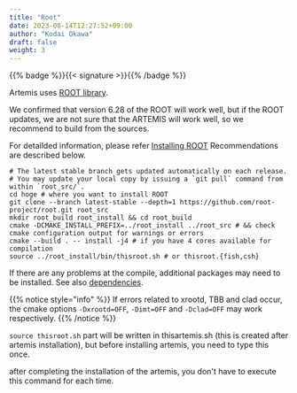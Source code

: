 ```yaml
---
title: "Root"
date: 2023-08-14T12:27:52+09:00
author: "Kodai Okawa"
draft: false
weight: 3
---
```


{{% badge %}}{{< signature >}}{{% /badge %}}

Artemis uses [ROOT library](https://root.cern/).

We confirmed that version 6.28 of the ROOT will work well, but if the ROOT updates, we are not sure that the ARTEMIS will work well, 
so we recommend to build from the sources.

For detailded information, please refer [Installing ROOT](https://root.cern/install/)
Recommendations are described below.

```shell
# The latest stable branch gets updated automatically on each release.
# You may update your local copy by issuing a `git pull` command from within `root_src/`.
cd hoge # where you want to install ROOT
git clone --branch latest-stable --depth=1 https://github.com/root-project/root.git root_src
mkdir root_build root_install && cd root_build
cmake -DCMAKE_INSTALL_PREFIX=../root_install ../root_src # && check cmake configuration output for warnings or errors
cmake --build . -- install -j4 # if you have 4 cores available for compilation
source ../root_install/bin/thisroot.sh # or thisroot.{fish,csh}
```

If there are any problems at the compile, additional packages may need to be installed.
See also [dependencies](https://root.cern/install/dependencies/).

{{% notice style="info" %}}
If errors related to xrootd, TBB and clad occur, the cmake options `-Dxrootd=OFF`, `-Dimt=OFF` and `-Dclad=OFF` may work respectively.
{{% /notice %}}

`source thisroot.sh` part will be written in thisartemis.sh (this is created after artemis installation),
but before installing artemis, you need to type this once.

after completing the installation of the artemis, you don't have to execute this command for each time.
